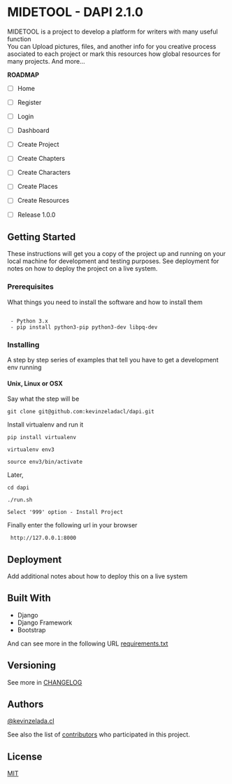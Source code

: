 # MIDETOOL - DAPI 2.1.0

MIDETOOL is a project to develop a platform for writers with many useful function	
You can Upload pictures, files, and another  info for you creative process asociated to each project or mark this resources how global resources for many projects. And more...



**ROADMAP**  

 - [ ] Home
 - [ ] Register
 - [ ] Login
 - [ ] Dashboard
 - [ ] Create Project
 - [ ] Create Chapters
 - [ ] Create Characters
 - [ ] Create Places
 - [ ] Create Resources
 - [ ] Release 1.0.0



## Getting Started

These instructions will get you a copy of the project up and running on your local machine for development and testing purposes. See deployment for notes on how to deploy the project on a live system.

### Prerequisites

What things you need to install the software and how to install them

```

 - Python 3.x
 - pip install python3-pip python3-dev libpq-dev  
```

### Installing

A step by step series of examples that tell you have to get a development env running

#### Unix, Linux or OSX
Say what the step will be
```
git clone git@github.com:kevinzeladacl/dapi.git
```
Install virtualenv and run it
```
pip install virtualenv
```
```
virtualenv env3
```
```
source env3/bin/activate
```

Later,


```
cd dapi
```

```
./run.sh
```
```
Select '999' option - Install Project
```

Finally enter the following url in your browser
```
 http://127.0.0.1:8000
```
 
 

## Deployment

Add additional notes about how to deploy this on a live system

## Built With

* Django
* Django Framework
* Bootstrap

And can see more in the following URL [requirements.txt](dapi/requirements.txt)

 
## Versioning
See more in [CHANGELOG](CHANGELOG.md)

 
## Authors
[@kevinzelada.cl](https://github.com/kevinzeladacl/)

 
See also the list of [contributors]() who participated in this project.

## License
[MIT](dapi/LICENSE)
